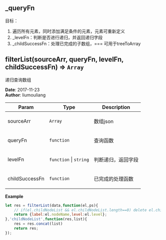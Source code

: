 ## \_queryFn
<p>目标：</p>
<ol>
<li>遍历所有元素，同时添加满足条件的元素，元素可重新定义</li>
<li>_levelFn：判断是否进行递归，并返回递归字段</li>
<li>_childSuccessFn：处理已完成的子数组，=== 可用于treeToArray</li>
</ol>

## filterList(sourceArr, queryFn, levelFn, childSuccessFn) ⇒ <code>Array</code>
<p>递归查询数组</p>

**Date**: 2017-11-23  
**Author**: liumouliang  

| Param | Type | Description |
| --- | --- | --- |
| sourceArr | <code>Array</code> | <p>数组json</p> |
| queryFn | <code>function</code> | <p>查询函数</p> |
| levelFn | <code>function</code> \| <code>string</code> | <p>判断递归，返回字段</p> |
| childSuccessFn | <code>function</code> | <p>已完成的处理函数</p> |

**Example**  
```javascript
let res = filterList(data,function(el,ps){
    // if(el.childNodeList && el.childNodeList.length==0) delete el.childNodeList
    return {label:el.nodeName,level:el.level};
},'childNodeList',function(res,list){
    res = res.concat(list)
    return res;
});
```

